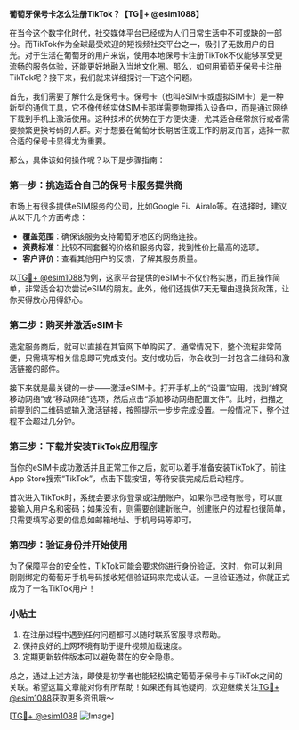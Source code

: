 **葡萄牙保号卡怎么注册TikTok？【TG💪+ @esim1088】**

在当今这个数字化时代，社交媒体平台已经成为人们日常生活中不可或缺的一部分。而TikTok作为全球最受欢迎的短视频社交平台之一，吸引了无数用户的目光。对于生活在葡萄牙的用户来说，使用本地保号卡注册TikTok不仅能够享受更流畅的服务体验，还能更好地融入当地文化圈。那么，如何用葡萄牙保号卡注册TikTok呢？接下来，我们就来详细探讨一下这个问题。

首先，我们需要了解什么是保号卡。保号卡（也叫eSIM卡或虚拟SIM卡）是一种新型的通信工具，它不像传统实体SIM卡那样需要物理插入设备中，而是通过网络下载到手机上激活使用。这种技术的优势在于方便快捷，尤其适合经常旅行或者需要频繁更换号码的人群。对于想要在葡萄牙长期居住或工作的朋友而言，选择一款合适的保号卡显得尤为重要。

那么，具体该如何操作呢？以下是步骤指南：

### 第一步：挑选适合自己的保号卡服务提供商
市场上有很多提供eSIM服务的公司，比如Google Fi、Airalo等。在选择时，建议从以下几个方面考虑：
- **覆盖范围**：确保该服务支持葡萄牙地区的网络连接。
- **资费标准**：比较不同套餐的价格和服务内容，找到性价比最高的选项。
- **客户评价**：查看其他用户的反馈，了解其服务质量。

以[TG💪+ @esim1088](https://t.me/s/esim1088)为例，这家平台提供的eSIM卡不仅价格实惠，而且操作简单，非常适合初次尝试eSIM的朋友。此外，他们还提供7天无理由退换货政策，让你买得放心用得舒心。

### 第二步：购买并激活eSIM卡
选定服务商后，就可以直接在其官网下单购买了。通常情况下，整个流程非常简便，只需填写相关信息即可完成支付。支付成功后，你会收到一封包含二维码和激活链接的邮件。

接下来就是最关键的一步——激活eSIM卡。打开手机上的“设置”应用，找到“蜂窝移动网络”或“移动网络”选项，然后点击“添加移动网络配置文件”。此时，扫描之前提到的二维码或输入激活链接，按照提示一步步完成设置。一般情况下，整个过程不会超过几分钟。

### 第三步：下载并安装TikTok应用程序
当你的eSIM卡成功激活并且正常工作之后，就可以着手准备安装TikTok了。前往App Store搜索“TikTok”，点击下载按钮，等待安装完成后启动程序。

首次进入TikTok时，系统会要求你登录或注册账户。如果你已经有账号，可以直接输入用户名和密码；如果没有，则需要创建新账户。创建账户的过程也很简单，只需要填写必要的信息如邮箱地址、手机号码等即可。

### 第四步：验证身份并开始使用
为了保障平台的安全性，TikTok可能会要求你进行身份验证。这时，你可以利用刚刚绑定的葡萄牙手机号码接收短信验证码来完成认证。一旦验证通过，你就正式成为了一名TikTok用户！

### 小贴士
1. 在注册过程中遇到任何问题都可以随时联系客服寻求帮助。
2. 保持良好的上网环境有助于提升视频加载速度。
3. 定期更新软件版本可以避免潜在的安全隐患。

总之，通过上述方法，即使是初学者也能轻松搞定葡萄牙保号卡与TikTok之间的关联。希望这篇文章能对你有所帮助！如果还有其他疑问，欢迎继续关注[TG💪+ @esim1088](https://t.me/s/esim1088)获取更多资讯哦～

[[TG💪+ @esim1088](https://t.me/s/esim1088) ![Image](https://i.postimg.cc/4NQfJmqS/Snipaste-2025-05-13-00-14-12.png)]